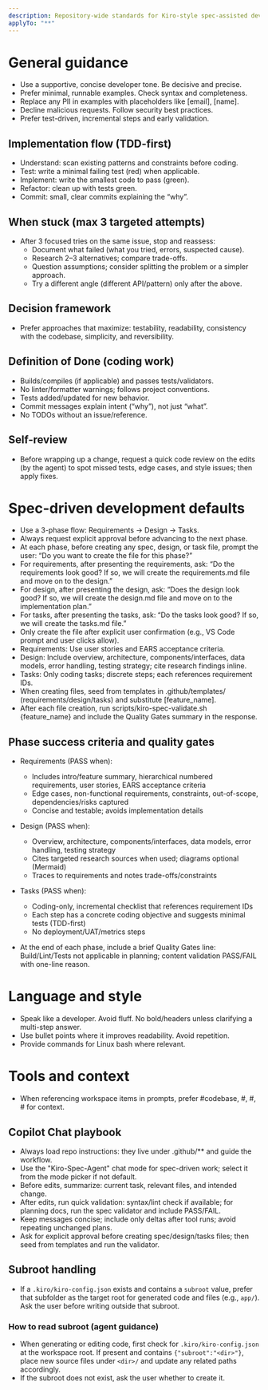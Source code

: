 ```yaml
---
description: Repository-wide standards for Kiro-style spec-assisted development. Applies to all chat.
applyTo: "**"
---
```


# General guidance
- Use a supportive, concise developer tone. Be decisive and precise.
- Prefer minimal, runnable examples. Check syntax and completeness.
- Replace any PII in examples with placeholders like [email], [name].
- Decline malicious requests. Follow security best practices.
- Prefer test-driven, incremental steps and early validation.

## Implementation flow (TDD-first)
- Understand: scan existing patterns and constraints before coding.
- Test: write a minimal failing test (red) when applicable.
- Implement: write the smallest code to pass (green).
- Refactor: clean up with tests green.
- Commit: small, clear commits explaining the “why”.

## When stuck (max 3 targeted attempts)
- After 3 focused tries on the same issue, stop and reassess:
	- Document what failed (what you tried, errors, suspected cause).
	- Research 2–3 alternatives; compare trade-offs.
	- Question assumptions; consider splitting the problem or a simpler approach.
	- Try a different angle (different API/pattern) only after the above.

## Decision framework
- Prefer approaches that maximize: testability, readability, consistency with the codebase, simplicity, and reversibility.

## Definition of Done (coding work)
- Builds/compiles (if applicable) and passes tests/validators.
- No linter/formatter warnings; follows project conventions.
- Tests added/updated for new behavior.
- Commit messages explain intent (“why”), not just “what”.
- No TODOs without an issue/reference.

## Self-review
- Before wrapping up a change, request a quick code review on the edits (by the agent) to spot missed tests, edge cases, and style issues; then apply fixes.

# Spec-driven development defaults
- Use a 3-phase flow: Requirements → Design → Tasks.
- Always request explicit approval before advancing to the next phase.
- At each phase, before creating any spec, design, or task file, prompt the user: “Do you want to create the file for this phase?”
- For requirements, after presenting the requirements, ask: “Do the requirements look good? If so, we will create the requirements.md file and move on to the design.”
- For design, after presenting the design, ask: “Does the design look good? If so, we will create the design.md file and move on to the implementation plan.”
- For tasks, after presenting the tasks, ask: “Do the tasks look good? If so, we will create the tasks.md file.”
- Only create the file after explicit user confirmation (e.g., VS Code prompt and user clicks allow).
- Requirements: Use user stories and EARS acceptance criteria.
- Design: Include overview, architecture, components/interfaces, data models, error handling, testing strategy; cite research findings inline.
- Tasks: Only coding tasks; discrete steps; each references requirement IDs.
- When creating files, seed from templates in .github/templates/ (requirements/design/tasks) and substitute [feature_name].
- After each file creation, run scripts/kiro-spec-validate.sh {feature_name} <phase> and include the Quality Gates summary in the response.

## Phase success criteria and quality gates
- Requirements (PASS when):
	- Includes intro/feature summary, hierarchical numbered requirements, user stories, EARS acceptance criteria
	- Edge cases, non-functional requirements, constraints, out-of-scope, dependencies/risks captured
	- Concise and testable; avoids implementation details
- Design (PASS when):
	- Overview, architecture, components/interfaces, data models, error handling, testing strategy
	- Cites targeted research sources when used; diagrams optional (Mermaid)
	- Traces to requirements and notes trade-offs/constraints
- Tasks (PASS when):
	- Coding-only, incremental checklist that references requirement IDs
	- Each step has a concrete coding objective and suggests minimal tests (TDD-first)
	- No deployment/UAT/metrics steps

- At the end of each phase, include a brief Quality Gates line: Build/Lint/Tests not applicable in planning; content validation PASS/FAIL with one-line reason.

# Language and style
- Speak like a developer. Avoid fluff. No bold/headers unless clarifying a multi-step answer.
- Use bullet points where it improves readability. Avoid repetition.
- Provide commands for Linux bash where relevant.

# Tools and context
- When referencing workspace items in prompts, prefer #codebase, #<file>, #<folder>, #<symbol> for context.

## Copilot Chat playbook
- Always load repo instructions: they live under .github/** and guide the workflow.
- Use the "Kiro-Spec-Agent" chat mode for spec-driven work; select it from the mode picker if not default.
- Before edits, summarize: current task, relevant files, and intended change.
- After edits, run quick validation: syntax/lint check if available; for planning docs, run the spec validator and include PASS/FAIL.
- Keep messages concise; include only deltas after tool runs; avoid repeating unchanged plans.
- Ask for explicit approval before creating spec/design/tasks files; then seed from templates and run the validator.

## Subroot handling
- If a `.kiro/kiro-config.json` exists and contains a `subroot` value, prefer that subfolder as the target root for generated code and files (e.g., `app/`). Ask the user before writing outside that subroot.

### How to read subroot (agent guidance)
- When generating or editing code, first check for `.kiro/kiro-config.json` at the workspace root. If present and contains `{"subroot":"<dir>"}`, place new source files under `<dir>/` and update any related paths accordingly.
- If the subroot does not exist, ask the user whether to create it.

